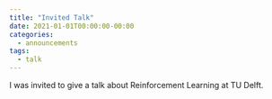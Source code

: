 ```yaml
---
title: "Invited Talk"
date: 2021-01-01T00:00:00-00:00
categories:
  - announcements
tags:
  - talk
---
```


I was invited to give a talk about Reinforcement Learning at TU Delft.